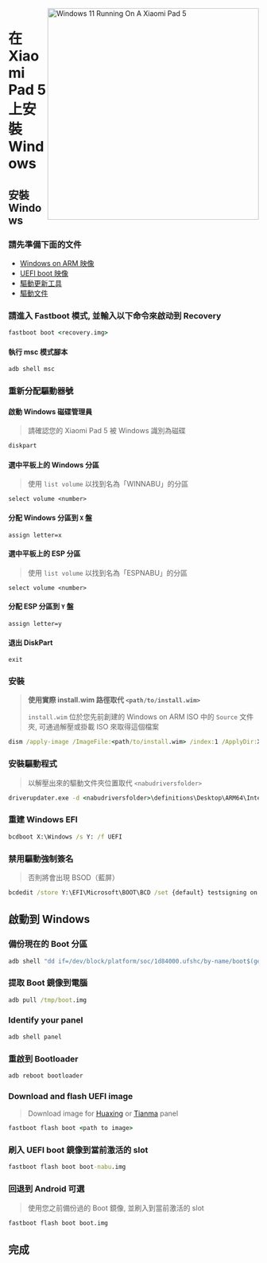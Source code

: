 <img align="right" src="https://raw.githubusercontent.com/erdilS/Port-Windows-11-Xiaomi-Pad-5/main/nabu.png" width="425" alt="Windows 11 Running On A Xiaomi Pad 5">

# 在 Xiaomi Pad 5 上安裝 Windows

## 安裝 Windows

### 請先準備下面的文件
- [Windows on ARM 映像](https://uupdump.net/)
- [UEFI boot 映像](../../../../releases/tag/1.0)
- [驅動更新工具](https://github.com/WOA-Project/DriverUpdater/releases/latest)
- [驅動文件](https://github.com/map220v/MiPad5-Drivers)

### 請進入 Fastboot 模式, 並輸入以下命令來啟动到 Recovery
```cmd
fastboot boot <recovery.img>
```

#### 執行 msc 模式腳本
```cmd
adb shell msc
```

### 重新分配驅動器號

#### 啟動 Windows 磁碟管理員
> 請確認您的 Xiaomi Pad 5 被 Windows 識別為磁碟
```cmd
diskpart
```

#### 選中平板上的 Windows 分區
> 使用 `list volume` 以找到名為「WINNABU」的分區
```diskpart
select volume <number>
```

#### 分配 Windows 分區到 `X` 盤
```diskpart
assign letter=x
```

#### 選中平板上的 ESP 分區
> 使用 `list volume` 以找到名為「ESPNABU」的分區
```diskpart
select volume <number>
```

#### 分配 ESP 分區到 `Y` 盤
```diskpart
assign letter=y
```

#### 退出 DiskPart
```diskpart
exit
```

### 安裝
> **使用實際 install.wim 路徑取代 `<path/to/install.wim>`**
> 
> `install.wim` 位於您先前創建的 Windows on ARM ISO 中的 `Source` 文件夾, 可通過解壓或掛載 ISO 來取得這個檔案
```cmd
dism /apply-image /ImageFile:<path/to/install.wim> /index:1 /ApplyDir:X:\
```

### 安裝驅動程式
> 以解壓出來的驅動文件夾位置取代 `<nabudriversfolder>`
```cmd
driverupdater.exe -d <nabudriversfolder>\definitions\Desktop\ARM64\Internal\nabu.txt -r <nabudriversfolder> -p X:
```

### 重建 Windows EFI
```cmd
bcdboot X:\Windows /s Y: /f UEFI
```

### 禁用驅動強制簽名
> 否則將會出現 BSOD（藍屏）
```cmd
bcdedit /store Y:\EFI\Microsoft\BOOT\BCD /set {default} testsigning on
```

## 啟動到 Windows

### 備份現在的 Boot 分區
```cmd
adb shell "dd if=/dev/block/platform/soc/1d84000.ufshc/by-name/boot$(getprop ro.boot.slot_suffix) of=/tmp/boot.img"
```

### 提取 Boot 鏡像到電腦
```cmd
adb pull /tmp/boot.img
```
### Identify your panel

```cmd
adb shell panel
```

### 重啟到 Bootloader
```cmd
adb reboot bootloader
```
### Download and flash UEFI image
> Download image for [Huaxing](https://raw.githubusercontent.com/erdilS/Port-Windows-11-Xiaomi-Pad-5/main/images/xiaomi-nabu_huaxing.img) or [Tianma](https://raw.githubusercontent.com/erdilS/Port-Windows-11-Xiaomi-Pad-5/main/images/xiaomi-nabu_tianma.img) panel

```cmd
fastboot flash boot <path to image>
```


### 刷入 UEFI boot 鏡像到當前激活的 slot
```cmd
fastboot flash boot boot-nabu.img
```

### 回退到 Android **可選**
> 使用您之前備份過的 Boot 鏡像, 並刷入到當前激活的 slot
```cmd
fastboot flash boot boot.img
```

## 完成
